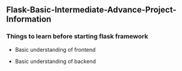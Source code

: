 ## Flask-Basic-Intermediate-Advance-Project-Information
### Things to learn before starting flask framework 

  - Basic understanding of frontend
  
  - Basic understanding of backend
